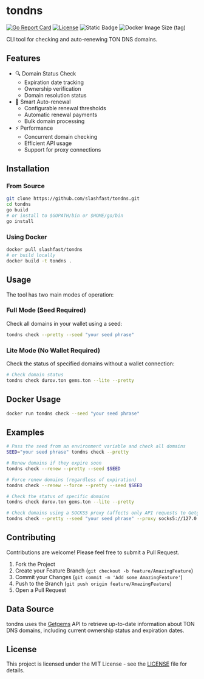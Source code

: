 # tondns

[![Go Report Card](https://goreportcard.com/badge/github.com/slashfast/tondns)](https://goreportcard.com/report/github.com/slashfast/tondns)
[![License](https://img.shields.io/github/license/slashfast/tondns)](LICENSE) ![Static Badge](https://img.shields.io/badge/Based_on_TON-ffffff?logo=ton) ![Docker Image Size (tag)](https://img.shields.io/docker/image-size/slashfast/tondns/latest)



CLI tool for checking and auto-renewing TON DNS domains.

## Features

- 🔍 Domain Status Check
  - Expiration date tracking
  - Ownership verification
  - Domain resolution status
- 🔄 Smart Auto-renewal
  - Configurable renewal thresholds
  - Automatic renewal payments
  - Bulk domain processing
- ⚡ Performance
  - Concurrent domain checking
  - Efficient API usage
  - Support for proxy connections

## Installation

### From Source

```sh
git clone https://github.com/slashfast/tondns.git
cd tondns
go build
# or install to $GOPATH/bin or $HOME/go/bin
go install
```

### Using Docker

```sh
docker pull slashfast/tondns
# or build locally
docker build -t tondns .
```

## Usage

The tool has two main modes of operation:

### Full Mode (Seed Required)
Check all domains in your wallet using a seed:
```sh
tondns check --pretty --seed "your seed phrase" 
```


### Lite Mode (No Wallet Required)
Check the status of specified domains without a wallet connection:

```sh
# Check domain status
tondns check durov.ton gems.ton --lite --pretty
```

## Docker Usage

```sh
docker run tondns check --seed "your seed phrase"
```

## Examples

```sh
# Pass the seed from an environment variable and check all domains
SEED="your seed phrase" tondns check --pretty

# Renew domains if they expire soon
tondns check --renew --pretty --seed $SEED

# Force renew domains (regardless of expiration)
tondns check --renew --force --pretty --seed $SEED

# Check the status of specific domains
tondns check durov.ton gems.ton --lite --pretty

# Check domains using a SOCKS5 proxy (affects only API requests to Getgems)
tondns check --pretty --seed "your seed phrase" --proxy socks5://127.0.0.1:1080
```

## Contributing

Contributions are welcome! Please feel free to submit a Pull Request.

1. Fork the Project
2. Create your Feature Branch (`git checkout -b feature/AmazingFeature`)
3. Commit your Changes (`git commit -m 'Add some AmazingFeature'`)
4. Push to the Branch (`git push origin feature/AmazingFeature`)
5. Open a Pull Request


## Data Source
tondns uses the [Getgems](https://getgems.io/) API to retrieve up-to-date information about TON DNS domains, including current ownership status and expiration dates.

## License

This project is licensed under the MIT License - see the [LICENSE](LICENSE) file for details.
